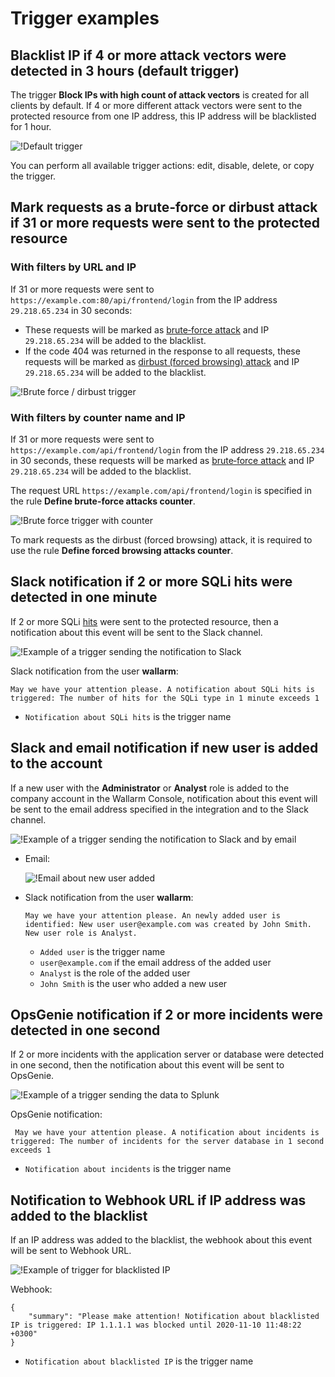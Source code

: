# Trigger examples

## Blacklist IP if 4 or more attack vectors were detected in 3 hours (default trigger)

The trigger **Block IPs with high count of attack vectors** is created for all clients by default. If 4 or more different attack vectors were sent to the protected resource from one IP address, this IP address will be blacklisted for 1 hour.

![!Default trigger](../../images/user-guides/triggers/trigger-example-default.png)

You can perform all available trigger actions: edit, disable, delete, or copy the trigger.

## Mark requests as a brute‑force or dirbust attack if 31 or more requests were sent to the protected resource

### With filters by URL and IP

If 31 or more requests were sent to `https://example.com:80/api/frontend/login` from the IP address `29.218.65.234` in 30 seconds:

* These requests will be marked as [brute‑force attack](../../attacks-vulns-list.md#bruteforce-attack) and IP `29.218.65.234` will be added to the blacklist.
* If the code 404 was returned in the response to all requests, these requests will be marked as [dirbust (forced browsing) attack](../../attacks-vulns-list.md#forced-browsing) and IP `29.218.65.234` will be added to the blacklist.

![!Brute force / dirbust trigger](../../images/user-guides/triggers/trigger-example5.png)

### With filters by counter name and IP

If 31 or more requests were sent to `https://example.com/api/frontend/login` from the IP address `29.218.65.234` in 30 seconds, these requests will be marked as [brute‑force attack](../../attacks-vulns-list.md#bruteforce-attack) and IP `29.218.65.234` will be added to the blacklist.

The request URL `https://example.com/api/frontend/login` is specified in the rule **Define brute-force attacks counter**.

![!Brute force trigger with counter](../../images/user-guides/triggers/trigger-example6.png)

To mark requests as the dirbust (forced browsing) attack, it is required to use the rule **Define forced browsing attacks counter**.

## Slack notification if 2 or more SQLi hits were detected in one minute

If 2 or more SQLi [hits](../../glossary-en.md#hit) were sent to the protected resource, then a notification about this event will be sent to the Slack channel.

![!Example of a trigger sending the notification to Slack](../../images/user-guides/triggers/trigger-example1.png)

Slack notification from the user **wallarm**:

```
May we have your attention please. A notification about SQLi hits is triggered: The number of hits for the SQLi type in 1 minute exceeds 1
```

* `Notification about SQLi hits` is the trigger name

## Slack and email notification if new user is added to the account

If a new user with the **Administrator** or **Analyst** role is added to the company account in the Wallarm Console, notification about this event will be sent to the email address specified in the integration and to the Slack channel.

![!Example of a trigger sending the notification to Slack and by email](../../images/user-guides/triggers/trigger-example2.png)

* Email:

    ![!Email about new user added](../../images/user-guides/triggers/trigger-email-example.png)

* Slack notification from the user **wallarm**:

    ```
    May we have your attention please. An newly added user is identified: New user user@example.com was created by John Smith. New user role is Analyst.
    ```

    * `Added user` is the trigger name
    * `user@example.com` if the email address of the added user
    * `Analyst` is the role of the added user
    * `John Smith` is the user who added a new user

## OpsGenie notification if 2 or more incidents were detected in one second

If 2 or more incidents with the application server or database were detected in one second, then the notification about this event will be sent to OpsGenie.

![!Example of a trigger sending the data to Splunk](../../images/user-guides/triggers/trigger-example3.png)

OpsGenie notification:

```
 May we have your attention please. A notification about incidents is triggered: The number of incidents for the server database in 1 second exceeds 1
```

* `Notification about incidents` is the trigger name

## Notification to Webhook URL if IP address was added to the blacklist

If an IP address was added to the blacklist, the webhook about this event will be sent to Webhook URL.

![!Example of trigger for blacklisted IP](../../images/user-guides/triggers/trigger-example4.png)

Webhook:

```
{
    "summary": "Please make attention! Notification about blacklisted IP is triggered: IP 1.1.1.1 was blocked until 2020-11-10 11:48:22 +0300"
}
```

* `Notification about blacklisted IP` is the trigger name
